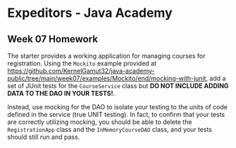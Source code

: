 # Expeditors - Java Academy

## Week 07 Homework

The starter provides a working application for managing courses for registration. Using the `Mockito` example provided 
at https://github.com/KernelGamut32/java-academy-public/tree/main/week07/examples/Mockito/end/mocking-with-junit,
add a set of JUnit tests for the `CourseService` class but **DO NOT INCLUDE ADDING DATA TO THE DAO IN YOUR TESTS!**.

Instead, use mocking for the DAO to isolate your testing to the units of code defined in the service (true UNIT testing). In
fact, to confirm that your tests are correctly utilizing mocking, you should be able to delete the
`RegistrationApp` class and the `InMemoryCourseDAO` class, and your tests should still run and pass.
